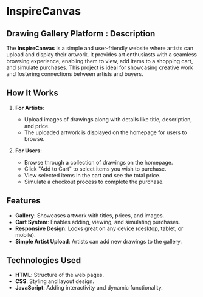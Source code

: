 # InspireCanvas

## Drawing Gallery Platform : Description

The **InspireCanvas** is a simple and user-friendly website where artists can upload and display their artwork. It provides art enthusiasts with a seamless browsing experience, enabling them to view, add items to a shopping cart, and simulate purchases. This project is ideal for showcasing creative work and fostering connections between artists and buyers.

## How It Works
1. **For Artists**:
   - Upload images of drawings along with details like title, description, and price.
   - The uploaded artwork is displayed on the homepage for users to browse.

2. **For Users**:
   - Browse through a collection of drawings on the homepage.
   - Click "Add to Cart" to select items you wish to purchase.
   - View selected items in the cart and see the total price.
   - Simulate a checkout process to complete the purchase.



## Features
- **Gallery**: Showcases artwork with titles, prices, and images.
- **Cart System**: Enables adding, viewing, and simulating purchases.
- **Responsive Design**: Looks great on any device (desktop, tablet, or mobile).
- **Simple Artist Upload**: Artists can add new drawings to the gallery.

## Technologies Used
- **HTML**: Structure of the web pages.
- **CSS**: Styling and layout design.
- **JavaScript**: Adding interactivity and dynamic functionality.

